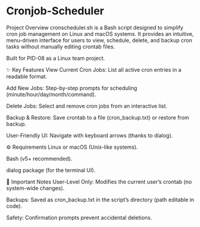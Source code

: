 # Cronjob-Scheduler
Project Overview
cronscheduler.sh is a Bash script designed to simplify cron job management on Linux and macOS systems. It provides an intuitive, menu-driven interface for users to view, schedule, delete, and backup cron tasks without manually editing crontab files.

Built for PID-08 as a Linux team project.

✨ Key Features
View Current Cron Jobs: List all active cron entries in a readable format.

Add New Jobs: Step-by-step prompts for scheduling (minute/hour/day/month/command).

Delete Jobs: Select and remove cron jobs from an interactive list.

Backup & Restore: Save crontab to a file (cron_backup.txt) or restore from backup.

User-Friendly UI: Navigate with keyboard arrows (thanks to dialog).

⚙️ Requirements
Linux or macOS (Unix-like systems).

Bash (v5+ recommended).

dialog package (for the terminal UI).

📝 Important Notes
User-Level Only: Modifies the current user’s crontab (no system-wide changes).

Backups: Saved as cron_backup.txt in the script’s directory (path editable in code).

Safety: Confirmation prompts prevent accidental deletions.
